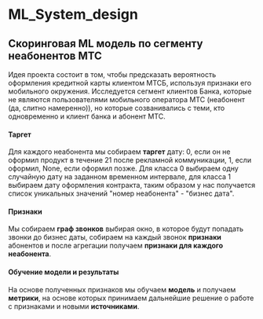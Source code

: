 # ML_System_design

## Скоринговая ML модель по сегменту неабонентов МТС

Идея проекта состоит в том, чтобы предсказать вероятность оформления кредитной карты клиентом МТСБ, используя признаки его мобильного окружения. Исследуется сегмент клиентов Банка, которые не являются пользователями мобильного оператора МТС (неабонент (да, слитно намеренно)), но которые созванивались с теми, кто одновременно и клиент банка и абонент МТС. 
#### Таргет
Для каждого неабонента мы собираем **таргет** дату: 0, если он не оформил продукт в течение 21 после рекламной коммуникации, 1, если оформил, None, если оформил позже. Для класса 0 выбираем одну случайную дату на заданном временном интервале, для класса 1 выбираем дату оформления контракта, таким образом у нас получается список уникальных значений "номер неабонента" - "бизнес дата". 
#### Признаки
Мы собираем **граф звонков** выбирая окно, в которое будут попадать звонки до бизнес даты, собираем на каждый звонок **признаки** абонентов и после агрегации получаем **признаки для каждого неабонента**. 
#### Обучение модели и результаты
На основе полученных признаков мы обучаем **модель** и получаем **метрики**, на основе которых принимаем дальнейшие решение о работе с признаками и новыми **источниками**.
